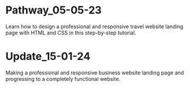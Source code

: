 # Pathway_05-05-23
Learn how to design a professional and responsive travel website landing page with HTML and CSS in this step-by-step tutorial.

# Update_15-01-24
Making a professional and responsive business website landing page and progressing to a completely functional website.
